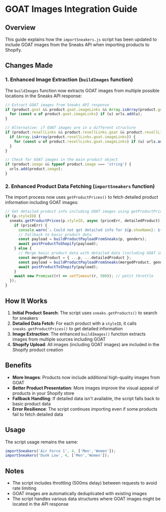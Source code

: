 # GOAT Images Integration Guide

## Overview
This guide explains how the `importSneakers.js` script has been updated to include GOAT images from the Sneaks API when importing products to Shopify.

## Changes Made

### 1. Enhanced Image Extraction (`buildImages` function)
The `buildImages` function now extracts GOAT images from multiple possible locations in the Sneaks API response:

```javascript
// Extract GOAT images from Sneaks API response
if (product.goat && product.goat.imageLinks && Array.isArray(product.goat.imageLinks)) {
  for (const u of product.goat.imageLinks) if (u) urls.add(u);
}

// Alternative: if GOAT images are in a different structure
if (product.resellLinks && product.resellLinks.goat && product.resellLinks.goat.imageLinks) {
  if (Array.isArray(product.resellLinks.goat.imageLinks)) {
    for (const u of product.resellLinks.goat.imageLinks) if (u) urls.add(u);
  }
}

// Check for GOAT images in the main product object
if (product.image && typeof product.image === 'string') {
  urls.add(product.image);
}
```

### 2. Enhanced Product Data Fetching (`importSneakers` function)
The import process now uses `getProductPrices()` to fetch detailed product information including GOAT images:

```javascript
// Get detailed product info including GOAT images using getProductPrices
if (p.styleID) {
  sneaks.getProductPrices(p.styleID, async (priceErr, detailedProduct) => {
    if (priceErr) {
      console.warn(`⚠️ Could not get detailed info for ${p.shoeName}: ${priceErr}`);
      // Fallback to basic product data
      const payload = buildProductPayloadFromSneaks(p, genders);
      await postProductToShopify(payload);
    } else {
      // Merge basic product data with detailed data (including GOAT images)
      const mergedProduct = { ...p, ...detailedProduct };
      const payload = buildProductPayloadFromSneaks(mergedProduct, genders);
      await postProductToShopify(payload);
    }
    await new Promise((r) => setTimeout(r, 500)); // petit throttle
  });
}
```

## How It Works

1. **Initial Product Search**: The script uses `sneaks.getProducts()` to search for sneakers
2. **Detailed Data Fetch**: For each product with a `styleID`, it calls `sneaks.getProductPrices()` to get detailed information
3. **Image Extraction**: The enhanced `buildImages()` function extracts images from multiple sources including GOAT
4. **Shopify Upload**: All images (including GOAT images) are included in the Shopify product creation

## Benefits

- **More Images**: Products now include additional high-quality images from GOAT
- **Better Product Presentation**: More images improve the visual appeal of products in your Shopify store
- **Fallback Handling**: If detailed data isn't available, the script falls back to basic product data
- **Error Resilience**: The script continues importing even if some products fail to fetch detailed data

## Usage

The script usage remains the same:

```javascript
importSneakers('Air Force 1', 4, ['Men','Women']);
importSneakers('Dunk Low', 4, ['Men','Women']);
```

## Notes

- The script includes throttling (500ms delay) between requests to avoid rate limiting
- GOAT images are automatically deduplicated with existing images
- The script handles various data structures where GOAT images might be located in the API response